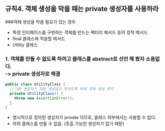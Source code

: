 ## 규칙4. 객체 생성을 막을 때는 private 생성자를 사용하라


###객체 생성을 막을 필요가 있는 경우
- 특정 인터페이스를 구현하는 객체를 만드는 팩터리 메서드 등의 정적 메서드
- final 클래스에 적용할 메서드
- Utility 클래스


### 1. 객체를 만들 수 없도록 하려고 클래스를 abstract로 선언 해 봤자 소용없다. <br/> -> private 생성자로 해결

```JAVA
public class UtilityClass {
  //기본 생성자가 자동 생성되지 못하도록 하여 객체 생성 방지
  private UtilityClass() {
    throw new AssertionError();
  }
}
```

- 명시적으로 정의된 생성자가 private 이므로, 클래스 외부에서는 사용할 수 없다.
- 하위 클래스를 만들 수 없음. (호출 가능한 생성자가 없기 때문)

